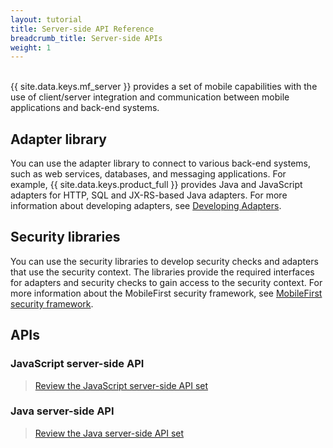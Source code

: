 ```yaml
---
layout: tutorial
title: Server-side API Reference
breadcrumb_title: Server-side APIs
weight: 1
---
```

<!-- NLS_CHARSET=UTF-8 -->
<br/>
{{ site.data.keys.mf_server }} provides a set of mobile capabilities with the use of client/server integration and communication between mobile applications and back-end systems.

## Adapter library
You can use the adapter library to connect to various back-end systems, such as web services, databases, and messaging applications. For example, {{ site.data.keys.product_full }} provides Java and JavaScript adapters for HTTP, SQL and JX-RS-based Java adapters. For more information about developing adapters, see [Developing Adapters](../../../adapters).

## Security libraries
You can use the security libraries to develop security checks and adapters that use the security context. The libraries provide the required interfaces for adapters and security checks to gain access to the security context. For more information about the MobileFirst security framework, see [MobileFirst security framework](../../../authentication-and-security).

## APIs
### JavaScript server-side API

> [Review the JavaScript server-side API set](../api-ref/mfp-server-js-apidoc/html/refjavascript-server/html/index.html)

### Java server-side API

> [Review the Java server-side API set](../api-ref/mfp-server-java-apidoc/html/refjava-mfp-server/html/index.html)